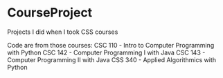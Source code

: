 # CourseProject
Projects I did when I took CSS courses

Code are from those courses:
CSC 110 - Intro to Computer Programming with Python
CSC 142 - Computer Programming I with Java
CSC 143 - Computer Programming II with Java
CSS 340 - Applied Algorithmics with Python
